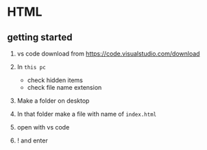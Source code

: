 # HTML

## getting started

1. vs code download from
   https://code.visualstudio.com/download

1. In `this pc`

   - check hidden items
   - check file name extension

1. Make a folder on desktop
1. In that folder make a file with name of `index.html`

1. open with vs code

1. ! and enter
